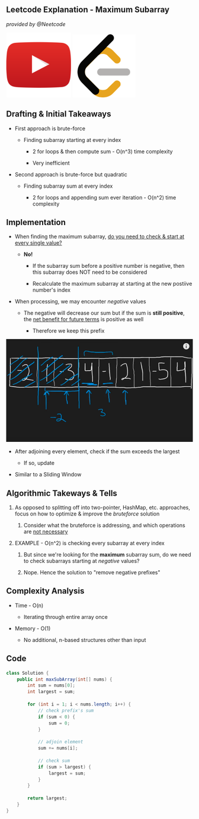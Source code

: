 ## Leetcode Explanation - Maximum Subarray

*provided by @Neetcode*

[<img title="" src="youtubeimg.png" alt="youtube" width="175">](https://www.youtube.com/watch?v=5WZl3MMT0Eg)
[<img src="leetcode.png" title="" alt="leetcode" width="170">](https://leetcode.com/problems/maximum-subarray/description/) 

## Drafting & Initial Takeaways

* First approach is brute-force
  
  * Finding subarray starting at every index
    
    * 2 for loops & then compute sum - O(n^3) time complexity
    
    * Very inefficient

* Second approach is brute-force but quadratic
  
  * Finding subarray sum at every index
    
    * 2 for loops and appending sum ever iteration - O(n^2) time complexity

## Implementation

* When finding the maximum subarray, <u>do you need to check & start at every single value?</u>
  
  * **No!**
    
    * If the subarray sum before a positive number is negative, then this subarray does NOT need to be considered
    
    * Recalculate the maximum subarray at starting at the new postiive number's index

* When processing, we may encounter *negative* values
  
  * The negative will decrease our sum but if the sum is **still positive**, the <u>net benefit for future terms</u> is positive as well
    
    * Therefore we keep this prefix

![1](1.png)

* After adjoining every element, check if the sum exceeds the largest
  
  * If so, update

* Similar to a Sliding Window

## Algorithmic Takeways & Tells

1. As opposed to splitting off into two-pointer, HashMap, etc. approaches, focus on how to optimize & improve the *bruteforce* solution
   
   1. Consider what the bruteforce is addressing, and which operations are <u>not necessary</u>

2. EXAMPLE - O(n^2) is checking every subarray at every index
   
   1. But since we're looking for the **maximum** subarray sum, do we need to check subarrays starting at *negative* values?
   
   2. Nope. Hence the solution to "remove negative prefixes"

## Complexity Analysis

- Time - O(n)
  
  - Iterating through entire array once

- Memory - O(1)
  
  - No additional, n-based structures other than input

## Code

```java
class Solution {
    public int maxSubArray(int[] nums) {
        int sum = nums[0];
        int largest = sum;

        for (int i = 1; i < nums.length; i++) {
            // check prefix's sum
            if (sum < 0) {
                sum = 0;
            }

            // adjoin element
            sum += nums[i];

            // check sum
            if (sum > largest) {
                largest = sum;
            }
        }

        return largest;
    }
}
```
